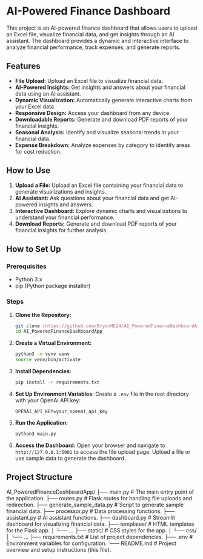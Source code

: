 # AI-Powered Finance Dashboard

This project is an AI-powered finance dashboard that allows users to upload an Excel file, visualize financial data, and get insights through an AI assistant. The dashboard provides a dynamic and interactive interface to analyze financial performance, track expenses, and generate reports.

## Features

* **File Upload:** Upload an Excel file to visualize financial data.
* **AI-Powered Insights:** Get insights and answers about your financial data using an AI assistant.
* **Dynamic Visualization:** Automatically generate interactive charts from your Excel data.
* **Responsive Design:** Access your dashboard from any device.
* **Downloadable Reports:** Generate and download PDF reports of your financial insights.
* **Seasonal Analysis:** Identify and visualize seasonal trends in your financial data.
* **Expense Breakdown:** Analyze expenses by category to identify areas for cost reduction.

## How to Use

1.  **Upload a File:** Upload an Excel file containing your financial data to generate visualizations and insights.
2.  **AI Assistant:** Ask questions about your financial data and get AI-powered insights and answers.
3.  **Interactive Dashboard:** Explore dynamic charts and visualizations to understand your financial performance.
4.  **Download Reports:** Generate and download PDF reports of your financial insights for further analysis.

## How to Set Up

### Prerequisites

* Python 3.x
* pip (Python package installer)

### Steps

1.  **Clone the Repository:**
    ```bash
    git clone [https://github.com/BryanHE24/AI_PoweredFinanceDashboardApp.git](https://github.com/BryanHE24/AI_PoweredFinanceDashboardApp.git)
    cd AI_PoweredFinanceDashboardApp
    ```

2.  **Create a Virtual Environment:**
    ```bash
    python3 -m venv venv
    source venv/bin/activate
    ```

3.  **Install Dependencies:**
    ```bash
    pip install -r requirements.txt
    ```

4.  **Set Up Environment Variables:**
    Create a `.env` file in the root directory with your OpenAI API key:
    ```
    OPENAI_API_KEY=your_openai_api_key
    ```

5.  **Run the Application:**
    ```bash
    python3 main.py
    ```

6.  **Access the Dashboard:**
    Open your browser and navigate to `http://127.0.0.1:5001` to access the file upload page. Upload a file or use sample data to generate the dashboard.

## Project Structure
AI_PoweredFinanceDashboardApp/
├── main.py                     # The main entry point of the application.
├── routes.py                   # Flask routes for handling file uploads and redirection.
├── generate_sample_data.py     # Script to generate sample financial data.
├── processor.py                # Data processing functions.
├── assistant.py                # AI assistant functions.
├── dashboard.py                # Streamlit dashboard for visualizing financial data.
├── templates/                  # HTML templates for the Flask app.
│   └── ...
├── static/                     # CSS styles for the app.
│   └── css/
│       └── ...
├── requirements.txt            # List of project dependencies.
├── .env                        # Environment variables for configuration.
└── README.md                   # Project overview and setup instructions (this file).

